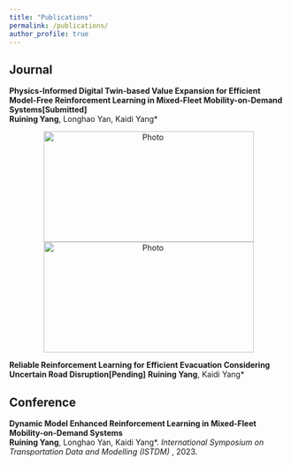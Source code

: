 ```yaml
---
title: "Publications"
permalink: /publications/
author_profile: true
---
```



## Journal
<b>Physics-Informed Digital Twin-based Value Expansion for Efficient Model-Free Reinforcement Learning in Mixed-Fleet Mobility-on-Demand Systems[Submitted]</b><br>
<b>Ruining Yang</b>, Longhao Yan, Kaidi Yang*

<p align="center">
  <img src="https://520yrn.github.io//files/1.png" alt="Photo" style="width: 380px;height: 200px;"/>
  <img src="https://520yrn.github.io//files/2.png" alt="Photo" style="width: 380px;height: 200px;"/>
</p>

<b>Reliable Reinforcement Learning for Efficient Evacuation Considering Uncertain Road Disruption[Pending]</b><be>
<b>Ruining Yang</b>, Kaidi Yang*

## Conference

<b>Dynamic Model Enhanced Reinforcement Learning in Mixed-Fleet Mobility-on-Demand Systems</b><br>
<b>Ruining Yang</b>, Longhao Yan, Kaidi Yang*. <i> International Symposium on Transportation Data and Modelling (ISTDM) </i>, 2023.
